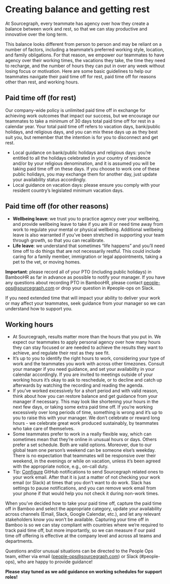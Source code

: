 # Creating balance and getting rest

At Sourcegraph, every teammate has agency over how they create a balance between work and rest, so that we can stay productive and innovative over the long term.

This balance looks different from person to person and may be reliant on a number of factors, including a teammate’s preferred working style, location, and family obligations. For that reason, we empower our teammates to have agency over their working times, the vacations they take, the time they need to recharge, and the number of hours they can put in over any week without losing focus or motivation. Here are some basic guidelines to help our teammates navigate their paid time off for rest, paid time off for reasons other than rest, and working hours.

## Paid time off (for rest)

Our company-wide policy is unlimited paid time off in exchange for achieving work outcomes that impact our success, but we encourage our teammates to take a minimum of 30 days total paid time off for rest in a calendar year. Your total paid time off refers to vacation days, bank/public holidays, and religious days, and you can mix these days up as they best suit you, but remember that the intention is for you to disconnect and get rest.

-   Local guidance on bank/public holidays and religious days: you’re entitled to all the holidays celebrated in your country of residence and/or by your religious denomination, and it is assumed you will be taking paid time off on these days. If you choose to work one of these public holidays, you may exchange them for another day, just update your availability status accordingly. 
-   Local guidance on vacation days: please ensure you comply with your resident country’s legislated minimum vacation days.

## Paid time off (for other reasons)

 -  **Wellbeing leave**: we trust you to practice agency over your wellbeing, and provide wellbeing leave to take if you are ill or need time away from work to regulate your mental or physical wellbeing. Additional wellbeing leave is also warranted if you’ve been stretched in supporting your team through growth, so that you can recalibrate.
- **Life leave**: we understand that sometimes “life happens” and you’ll need time off to do things that are not necessarily restful. This could include caring for a family member, immigration or legal appointments, taking a pet to the vet, or moving homes.

**Important**: please record all of your PTO (including public holidays) in BambooHR as far in advance as possible to notify your manager. If you have any questions about recording PTO in BambooHR, please contact people-ops@sourcegraph.com or drop your question in #people-ops on Slack.

If you need extended time that will impact your ability to deliver your work or may affect your teammates, seek guidance from your manager so we can understand how to support you.


## Working hours
-   At Sourcegraph, results matter more than the hours that you put in. We expect our teammates to apply personal agency over how many hours they can stay focused or are needed to achieve the results they want to achieve, and regulate their rest as they see fit.
-   It’s up to you to identify the right hours to work, considering your type of work and the teammates you work with across other timezones. Consult your manager if you need guidance, and set your availability in your calendar accordingly. If you are invited to meetings outside of your working hours it’s okay to ask to reschedule, or to decline and catch up afterwards by watching the recording and reading the agenda.
-   If you’ve worked excessively for a short period and with valid reason, think about how you can restore balance and get guidance from your manager if necessary. This may look like shortening your hours in the next few days, or taking some extra paid time off. If you’re working excessively over long periods of time, something is wrong and it’s up to you to raise this with your manager. We don’t celebrate or reward long hours - we celebrate great work produced sustainably, by teammates who take care of themselves.    
-   Some teammates prefer to work in a really flexible way, which can sometimes mean that they’re online in unusual hours or days. Others prefer a set schedule. Both are valid options. Moreover, due to our global team one person’s weekend can be someone else’s weekday. There is no expectation that teammates will be responsive over their weekend, in the evenings or while on vacation, unless it’s been agreed with the appropriate notice, e.g., on-call duty.
- Tip: [Configure](https://about.sourcegraph.com/handbook/engineering/github-notifications#custom-routing) GitHub notifications to send Sourcegraph related ones to your work email. After that it is just a matter of not checking your work email (or Slack) at times that you don’t want to do work. Slack has settings to pause notifications, and you can remove work email from your phone if that would help you not check it during non-work times.

When you’ve decided how to take your paid time off, capture the paid time off in Bamboo and select the appropriate category, update your availability across channels (Email, Slack, Google Calendar, etc.), and let any relevant stakeholders know you won’t be available. Capturing your time off in Bamboo is so we can stay compliant with countries where we’re required to track paid time off, but more importantly, so we can measure if our paid time off offering is effective at the company level and across all teams and departments.

Questions and/or unusual situations can be directed to the People Ops team, either via email (people-ops@sourcegraph.com) or Slack (#people-ops), who are happy to provide guidance!

**Please stay tuned as we add guidance on working schedules for support roles!**
